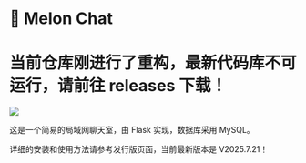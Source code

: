 # 🍈 Melon Chat

# 当前仓库刚进行了重构，最新代码库不可运行，请前往 releases 下载！

![](https://pic1.imgdb.cn/item/687dc59858cb8da5c8c8f113.png)

这是一个简易的局域网聊天室，由 Flask 实现，数据库采用 MySQL。

详细的安装和使用方法请参考发行版页面，当前最新版本是 V2025.7.21！